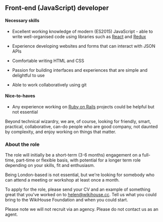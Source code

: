 ## Front-end (JavaScript) developer

#### Necessary skills

* Excellent working knowledge of modern (ES2015) JavaScript - able to write well-organised code using libraries such as [React](https://reactjs.org/) and [Redux](https://redux.js.org)

* Experience developing websites and forms that can interact with JSON APIs

* Comfortable writing HTML and CSS

* Passion for building interfaces and experiences that are simple and delightful to use

* Able to work collaboratively using git


#### Nice-to-haves

* Any experience working on [Ruby on Rails](http://rubyonrails.org/) projects could be helpful but not essential


Beyond technical wizardry, we are, of course, looking for friendly, smart, practical, collaborative, can-do people who are good company, not daunted by complexity, and enjoy working on things that matter.


### About the role

The role will initially be a short-term (3-6 months) engagement on a full-time, part-time or flexible basis, with potential for a longer term role depending on your skills, fit and enthusiasm.

Being London-based is not essential, but we're looking for somebody who can attend a meeting or workshop at least once a month.

To apply for the role, please send your CV and an example of something great that you've worked on to [helen@wikihouse.cc](mailto:helen@wikihouse.cc). Tell us what you could bring to the WikiHouse Foundation and when you could start.

Please note we will not recruit via an agency. Please do not contact us as an agent.
